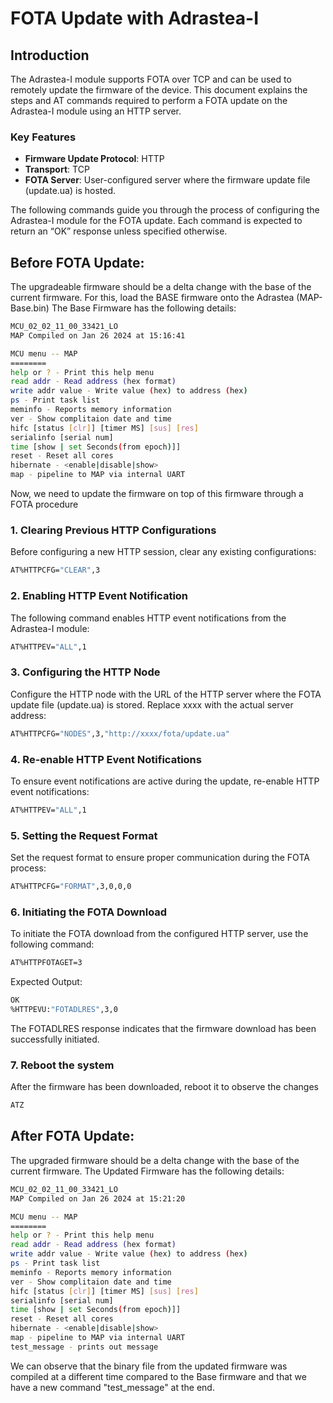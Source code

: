 # FOTA Update with Adrastea-I

## Introduction
The Adrastea-I module supports FOTA over TCP and can be used to remotely update the firmware of the device. This document explains the steps and AT commands required to perform a FOTA update on the Adrastea-I module using an HTTP server.
### Key Features
- **Firmware Update Protocol**: HTTP
- **Transport**: TCP
- **FOTA Server**: User-configured server where the firmware update file (update.ua) is hosted.

The following commands guide you through the process of configuring the Adrastea-I module for the FOTA update. Each command is expected to return an “OK” response unless specified otherwise.

## Before FOTA Update:
The upgradeable firmware should be a delta change with the base of the current firmware. For this, load the BASE firmware onto the Adrastea (MAP-Base.bin)
The Base Firmware has the following details:

```bash
MCU_02_02_11_00_33421_LO
MAP Compiled on Jan 26 2024 at 15:16:41

MCU menu -- MAP
========
help or ? - Print this help menu
read addr - Read address (hex format)
write addr value - Write value (hex) to address (hex)
ps - Print task list
meminfo - Reports memory information
ver - Show complitaion date and time
hifc [status [clr]] [timer MS] [sus] [res]
serialinfo [serial num]
time [show | set Seconds(from epoch)]]
reset - Reset all cores
hibernate - <enable|disable|show>
map - pipeline to MAP via internal UART
```
Now, we need to update the firmware on top of this firmware through a FOTA procedure

### 1. Clearing Previous HTTP Configurations
Before configuring a new HTTP session, clear any existing configurations:

```bash
AT%HTTPCFG="CLEAR",3
```

### 2. Enabling HTTP Event Notification
The following command enables HTTP event notifications from the Adrastea-I module:

```bash
AT%HTTPEV="ALL",1
```

### 3. Configuring the HTTP Node
Configure the HTTP node with the URL of the HTTP server where the FOTA update file (update.ua) is stored. Replace xxxx with the actual server address:

```bash
AT%HTTPCFG="NODES",3,"http://xxxx/fota/update.ua"
```

### 4.  Re-enable HTTP Event Notifications
To ensure event notifications are active during the update, re-enable HTTP event notifications:

```bash
AT%HTTPEV="ALL",1
```

### 5. Setting the Request Format
Set the request format to ensure proper communication during the FOTA process:

```bash
AT%HTTPCFG="FORMAT",3,0,0,0
```

### 6. Initiating the FOTA Download
To initiate the FOTA download from the configured HTTP server, use the following command:

```bash
AT%HTTPFOTAGET=3
```

Expected Output:
```bash
OK
%HTTPEVU:"FOTADLRES",3,0
```
The FOTADLRES response indicates that the firmware download has been successfully initiated.

### 7. Reboot the system
After the firmware has been downloaded, reboot it to observe the changes
```bash
ATZ
```

## After FOTA Update:
The upgraded firmware should be a delta change with the base of the current firmware.
The Updated Firmware has the following details:

```bash
MCU_02_02_11_00_33421_LO
MAP Compiled on Jan 26 2024 at 15:21:20

MCU menu -- MAP
========
help or ? - Print this help menu
read addr - Read address (hex format)
write addr value - Write value (hex) to address (hex)
ps - Print task list
meminfo - Reports memory information
ver - Show complitaion date and time
hifc [status [clr]] [timer MS] [sus] [res]
serialinfo [serial num]
time [show | set Seconds(from epoch)]]
reset - Reset all cores
hibernate - <enable|disable|show>
map - pipeline to MAP via internal UART
test_message - prints out message
```
We can observe that the binary file from the updated firmware was compiled at a different time compared to the Base firmware and that we have a new command "test_message" at the end.